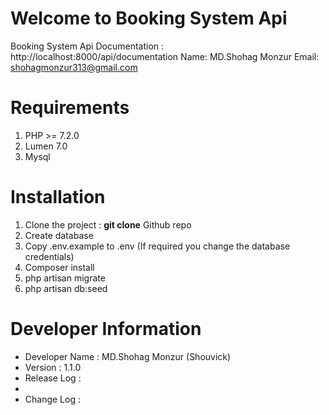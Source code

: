 # Welcome to Booking System Api

Booking System Api Documentation : http://localhost:8000/api/documentation
Name: MD.Shohag Monzur
Email: shohagmonzur313@gmail.com

# Requirements

1.  PHP >= 7.2.0
2.  Lumen 7.0
3.  Mysql

# Installation

1.  Clone the project : **git clone** Github repo
2.  Create database
3.  Copy .env.example to .env (If required you change the database credentials)
4.  Composer install
5.  php artisan migrate
6.  php artisan db:seed

# Developer Information

-   Developer Name : MD.Shohag Monzur (Shouvick)
-   Version : 1.1.0
-   Release Log :
-
-   Change Log :
